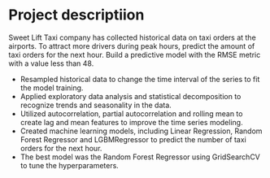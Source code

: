 # Project descriptiion
Sweet Lift Taxi company has collected historical data on taxi orders at the airports. To attract more drivers during peak hours, predict the amount of taxi orders for the next hour. Build a predictive model with the RMSE metric with a value less than 48. 
* Resampled historical data to change the time interval of the series to fit the model training.
* Applied exploratory data analysis and statistical decomposition to recognize trends and seasonality in the data. 
* Utilized autocorrelation, partial autocorrelation and rolling mean to create lag and mean features to improve the time series modeling.
* Created machine learning models, including Linear Regression, Random Forest Regressor and LGBMRegressor to predict the number of taxi orders for the next hour. 
* The best model was the Random Forest Regressor using GridSearchCV to tune the hyperparameters.